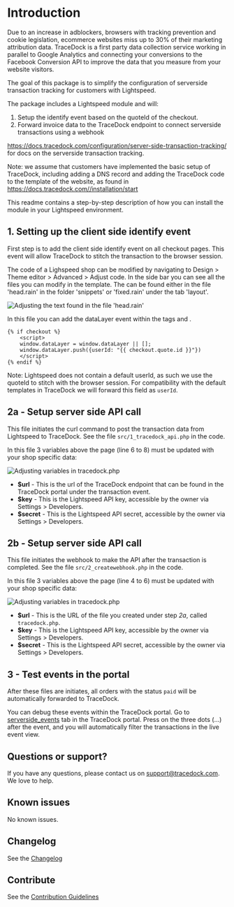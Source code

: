 # Introduction


Due to an increase in adblockers, browsers with tracking prevention and cookie legislation, ecommerce websites miss 
up to 30% of their marketing attribution data. TraceDock is a first party data collection service working in parallel to 
Google Analytics and connecting your conversions to the Facebook Conversion API to improve the data that you 
measure from your website visitors.

The goal of this package is to simplify the configuration of serverside transaction tracking for customers with Lightspeed.

The package includes a Lightspeed module and will:
1. Setup the identify event based on the quoteId of the checkout.
2. Forward invoice data to the TraceDock endpoint to connect serverside transactions using a webhook

https://docs.tracedock.com/configuration/server-side-transaction-tracking/ for docs on the serverside transaction tracking.

Note: we assume that customers have implemented the basic setup of TraceDock, including adding a DNS record and adding the 
TraceDock code to the template of the website, as found in https://docs.tracedock.com//installation/start

This readme contains a step-by-step description of how you can install the module in your Lightspeed environment.

## 1. Setting up the client side identify event

First step is to add the client side identify event on all checkout pages. This event will allow TraceDock to stitch
the transaction to the browser session.

The code of a Lighspeed shop can be modified by navigating to Design > Theme editor > Advanced > Adjust code.
In the side bar you can see all the files you can modify in the template. 
The <head> can be found either in the file 'head.rain' in the folder 'snippets' or 'fixed.rain' under the tab 'layout'.

![Adjusting the <head> text found in the file 'head.rain'](https://github.com/cmdotcom/tracedock-lightspeed/blob/main/static/step1.png?raw=true)

In this file you can add the dataLayer event within the tags <head> and </head>. 

```
{% if checkout %}
    <script>
    window.dataLayer = window.dataLayer || [];
    window.dataLayer.push({userId: "{{ checkout.quote.id }}"})
    </script>
{% endif %}
```

Note: Lightspeed does not contain a default userId,  as such we use the quoteId to stitch with the browser session. 
For compatibility with the default templates in TraceDock we will forward this field as `userId`.


## 2a - Setup server side API call

This file initiates the curl command to post the transaction data from Lightspeed to TraceDock. See the file `src/1_tracedock_api.php` in the code.

In this file 3 variables above the page (line 6 to 8) must be updated with your shop specific data:

![Adjusting variables in `tracedock.php`](https://github.com/cmdotcom/tracedock-lightspeed/blob/main/static/step2a_tracedock.png?raw=true)

* __$url__ - This is the url of the TraceDock endpoint that can be found in the TraceDock portal under the transaction event.
* __$key__ - This is the Lightspeed API key, accessible by the owner via Settings > Developers.
* __$secret__ - This is the Lightspeed API secret, accessible by the owner via Settings > Developers.



## 2b - Setup server side API call

This file initiates the webhook to make the API after the transaction is completed. See the file `src/2_createwebhook.php` in the code.

In this file 3 variables above the page (line 4 to 6) must be updated with your shop specific data:

![Adjusting variables in `tracedock.php`](https://github.com/cmdotcom/tracedock-lightspeed/blob/main/static/step2b_createwebhook.png?raw=true)

* __$url__ - This is the URL of the file you created under step _2a_, called `tracedock.php`.
* __$key__ - This is the Lightspeed API key, accessible by the owner via Settings > Developers.
* __$secret__ - This is the Lightspeed API secret, accessible by the owner via Settings > Developers.


## 3 - Test events in the portal

After these files are initiates, all orders with the status `paid` will be automatically forwarded to TraceDock.

You can debug these events within the TraceDock portal.
Go to [serverside_events](https://portal.tracedock.com/serverside_events) tab in the TraceDock portal.
Press on the three dots (...) after the event, and you will automatically filter the transactions in the live event view.

## Questions or support?

If you have any questions, please contact us on [support@tracedock.com](mailto:support@tracedock.com). We love to help.

## Known issues
No known issues.

## Changelog
See the [Changelog](CHANGELOG.md)

## Contribute

See the [Contribution Guidelines](CONTRIBUTE.md)
